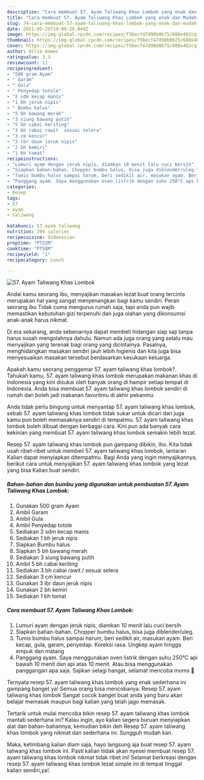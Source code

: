 ```yaml
---
description: "Cara membuat 57. Ayam Taliwang Khas Lombok yang enak dan Mudah Dibuat"
title: "Cara membuat 57. Ayam Taliwang Khas Lombok yang enak dan Mudah Dibuat"
slug: 74-cara-membuat-57-ayam-taliwang-khas-lombok-yang-enak-dan-mudah-dibuat
date: 2021-05-25T19:09:26.049Z
image: https://img-global.cpcdn.com/recipes/f56ecf47d98b0b75/680x482cq70/57-ayam-taliwang-khas-lombok-foto-resep-utama.jpg
thumbnail: https://img-global.cpcdn.com/recipes/f56ecf47d98b0b75/680x482cq70/57-ayam-taliwang-khas-lombok-foto-resep-utama.jpg
cover: https://img-global.cpcdn.com/recipes/f56ecf47d98b0b75/680x482cq70/57-ayam-taliwang-khas-lombok-foto-resep-utama.jpg
author: Ollie Gomez
ratingvalue: 3.3
reviewcount: 11
recipeingredient:
- "500 gram Ayam"
- " Garam"
- " Gula"
- " Penyedap totole"
- "2 sdm kecap manis"
- "1 bh jeruk nipis"
- " Bumbu halus"
- "5 bh bawang merah"
- "3 siung bawang putih"
- "5 bh cabai keriting"
- "3 bh cabai rawit  sesuai selera"
- "3 cm kencur"
- "3 lbr daun jeruk nipis"
- "2 bh kemiri"
- "1 bh tomat"
recipeinstructions:
- "Lumuri ayam dengan jeruk nipis, diamkan 10 menit lalu cuci bersih"
- "Siapkan bahan-bahan. Chopper bumbu halus, bisa juga diblender/uleg."
- "Tumis bumbu halus sampai harum, beri sedikit air, masukan ayam. Beri kecap, gula, garam, penyedap. Koreksi rasa. Ungkep ayam hingga empuk dan matang"
- "Panggang ayam. Saya menggunakan oven listrik dengan suhu 250°C api bawah 10 menit dan api atas 10 menit. Atau bisa menggunakan panggangan apa saja. Sajikan selagi hangat, selamat mencoba moms 💚"
categories:
- Resep
tags:
- 57
- ayam
- taliwang

katakunci: 57 ayam taliwang 
nutrition: 294 calories
recipecuisine: Indonesian
preptime: "PT22M"
cooktime: "PT58M"
recipeyield: "1"
recipecategory: Lunch

---
```



![57. Ayam Taliwang Khas Lombok](https://img-global.cpcdn.com/recipes/f56ecf47d98b0b75/680x482cq70/57-ayam-taliwang-khas-lombok-foto-resep-utama.jpg)

Andai kamu seorang ibu, menyajikan masakan lezat buat orang tercinta merupakan hal yang sangat menyenangkan bagi kamu sendiri. Peran seorang ibu Tidak cuma mengurus rumah saja, tapi anda pun wajib memastikan kebutuhan gizi terpenuhi dan juga olahan yang dikonsumsi anak-anak harus nikmat.

Di era  sekarang, anda sebenarnya dapat membeli hidangan siap saji tanpa harus susah mengolahnya dahulu. Namun ada juga orang yang selalu mau menyajikan yang terenak bagi orang yang dicintainya. Pasalnya, menghidangkan masakan sendiri jauh lebih higienis dan kita juga bisa menyesuaikan masakan tersebut berdasarkan kesukaan keluarga. 



Apakah kamu seorang penggemar 57. ayam taliwang khas lombok?. Tahukah kamu, 57. ayam taliwang khas lombok merupakan makanan khas di Indonesia yang kini disukai oleh banyak orang di hampir setiap tempat di Indonesia. Anda bisa membuat 57. ayam taliwang khas lombok sendiri di rumah dan boleh jadi makanan favoritmu di akhir pekanmu.

Anda tidak perlu bingung untuk menyantap 57. ayam taliwang khas lombok, sebab 57. ayam taliwang khas lombok tidak sukar untuk dicari dan juga kamu pun boleh memasaknya sendiri di tempatmu. 57. ayam taliwang khas lombok boleh dibuat dengan berbagai cara. Kini pun ada banyak cara kekinian yang membuat 57. ayam taliwang khas lombok semakin lebih lezat.

Resep 57. ayam taliwang khas lombok pun gampang dibikin, lho. Kita tidak usah ribet-ribet untuk membeli 57. ayam taliwang khas lombok, lantaran Kalian dapat menyiapkan ditempatmu. Bagi Anda yang ingin menyajikannya, berikut cara untuk menyajikan 57. ayam taliwang khas lombok yang lezat yang bisa Kalian buat sendiri.

<!--inarticleads1-->

##### Bahan-bahan dan bumbu yang digunakan untuk pembuatan 57. Ayam Taliwang Khas Lombok:

1. Gunakan 500 gram Ayam
1. Ambil  Garam
1. Ambil  Gula
1. Ambil  Penyedap totole
1. Sediakan 2 sdm kecap manis
1. Sediakan 1 bh jeruk nipis
1. Siapkan  Bumbu halus
1. Siapkan 5 bh bawang merah
1. Sediakan 3 siung bawang putih
1. Ambil 5 bh cabai keriting
1. Sediakan 3 bh cabai rawit / sesuai selera
1. Sediakan 3 cm kencur
1. Gunakan 3 lbr daun jeruk nipis
1. Gunakan 2 bh kemiri
1. Sediakan 1 bh tomat




<!--inarticleads2-->

##### Cara membuat 57. Ayam Taliwang Khas Lombok:

1. Lumuri ayam dengan jeruk nipis, diamkan 10 menit lalu cuci bersih
1. Siapkan bahan-bahan. Chopper bumbu halus, bisa juga diblender/uleg.
1. Tumis bumbu halus sampai harum, beri sedikit air, masukan ayam. Beri kecap, gula, garam, penyedap. Koreksi rasa. Ungkep ayam hingga empuk dan matang
1. Panggang ayam. Saya menggunakan oven listrik dengan suhu 250°C api bawah 10 menit dan api atas 10 menit. Atau bisa menggunakan panggangan apa saja. Sajikan selagi hangat, selamat mencoba moms 💚




Ternyata resep 57. ayam taliwang khas lombok yang enak sederhana ini gampang banget ya! Semua orang bisa mencobanya. Resep 57. ayam taliwang khas lombok Sangat cocok banget buat anda yang baru akan belajar memasak maupun bagi kalian yang telah jago memasak.

Tertarik untuk mulai mencoba bikin resep 57. ayam taliwang khas lombok mantab sederhana ini? Kalau ingin, ayo kalian segera buruan menyiapkan alat dan bahan-bahannya, kemudian bikin deh Resep 57. ayam taliwang khas lombok yang nikmat dan sederhana ini. Sungguh mudah kan. 

Maka, ketimbang kalian diam saja, hayo langsung aja buat resep 57. ayam taliwang khas lombok ini. Pasti kalian tiidak akan nyesel membuat resep 57. ayam taliwang khas lombok nikmat tidak ribet ini! Selamat berkreasi dengan resep 57. ayam taliwang khas lombok lezat simple ini di tempat tinggal kalian sendiri,ya!.


